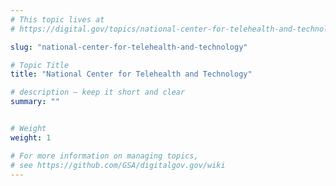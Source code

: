 ```yaml
---
# This topic lives at
# https://digital.gov/topics/national-center-for-telehealth-and-technology

slug: "national-center-for-telehealth-and-technology"

# Topic Title
title: "National Center for Telehealth and Technology"

# description — keep it short and clear
summary: ""


# Weight
weight: 1

# For more information on managing topics,
# see https://github.com/GSA/digitalgov.gov/wiki
---
```

